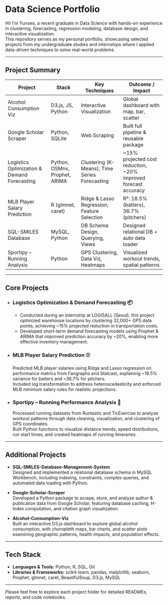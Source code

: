 # Data Science Portfolio

Hi! I’m Yunseo, a recent graduate in Data Science with hands-on experience in clustering, forecasting, regression modeling, database design, and interactive visualization.  
This repository serves as my personal portfolio, showcasing selected projects from my undergraduate studies and internships where I applied data-driven techniques to solve real-world problems.

---

## Project Summary

| Project                          | Stack             | Key Techniques                         | Outcome / Impact                           |
|----------------------------------|-------------------|----------------------------------------|--------------------------------------------|
| Alcohol Consumption Viz        | D3.js, JS, Python | Interactive Visualization              | Global dashboard with map, bar, scatter    |
| Google Scholar Scraper       | Python, SQLite    | Web Scraping | Built full pipeline & reusable package     |
| Logistics Optimization & Demand Forecasting  | Python, OSMnx, Prophet, ARIMA | Clustering (K-Means), Time Series Forecasting | ~15% projected cost reduction, ~20% improved forecast accuracy |
| MLB Player Salary Prediction    | R (glmnet, caret) | Ridge & Lasso Regression, Feature Selection | R²: 18.5% (batters), 36.7% (pitchers)      |
| SQL-SMILES Database    | MySQL, Python     | DB Schema Design, Querying, Views      | Designed relational DB + auto data loader  |
| Sportipy – Running Analysis     | Python            | GPS Clustering, Data Viz, Heatmaps     | Visualized workout trends, spatial patterns |

---

## Core Projects

- ### Logistics Optimization & Demand Forecasting 📦 
  - Conducted during an internship at LOGISALL (Seoul), this project optimized warehouse locations by clustering 32,000+ GPS data    points, achieving ~15% projected reduction in transportation costs.  
  - Developed short-term demand forecasting models using Prophet & ARIMA that improved prediction accuracy by ~20%, enabling more    effective inventory management.

- ### MLB Player Salary Prediction ⚾ 
  Predicted MLB player salaries using Ridge and Lasso regression on performance metrics from Fangraphs and Statcast, explaining    ~18.5% variance for batters and ~36.7% for pitchers.  
  Included log transformation to address heteroscedasticity and enforced MLB minimum salary rules for realistic projections.

- ### Sportipy – Running Performance Analysis 🏃
  Processed running datasets from Runtastic and TicExercise to analyze workout patterns through data cleaning, visualization,      and clustering of GPS coordinates.  
  Built Python functions to visualize distance trends, speed distributions, run start times, and created heatmaps of running       itineraries.

---

## Additional Projects

- **SQL-SMILES-Database-Management-System**  
  Designed and implemented a relational database schema in MySQL Workbench, including indexing, constraints, complex queries,     and automated data loading with Python.

- **Google-Scholar-Scraper**  
  Developed a Python package to scrape, store, and analyze author & publication data from Google Scholar, featuring database caching, H-Index computation, and citation graph visualization.

- **Alcohol-Consumption-Viz**  
  Built an interactive D3.js dashboard to explore global alcohol consumption, with choropleth maps, bar charts, and scatter plots examining geographic patterns, health impacts, and population effects.

---

## Tech Stack

- **Languages & Tools:** Python, R, SQL, Git
- **Libraries & Frameworks:** scikit-learn, pandas, matplotlib, seaborn, Prophet, glmnet, caret, BeautifulSoup, D3.js, MySQL

---

Please feel free to explore each project folder for detailed READMEs, reports, and code notebooks.  
